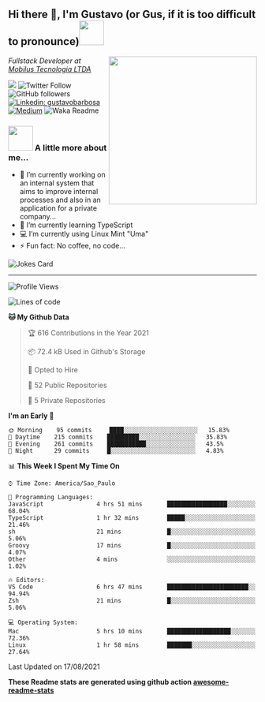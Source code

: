 <h2>Hi there 👋, I'm Gustavo (or Gus, if it is too difficult to pronounce)<img src="https://media.giphy.com/media/RMAnPMLrnOVhWuvusR/giphy.gif" width="50"></h2>
<img src="https://media.giphy.com/media/bi6RQ5x3tqoSI/giphy.gif" align="right" width="300">
<p><em>Fullstack Developer at <a href="https://mobilus.com.br/">Mobilus Tecnologia LTDA</a>
</em></p>

![](https://visitor-badge.glitch.me/badge?page_id=gusbdev.gusbdev)
![Twitter Follow](https://img.shields.io/twitter/follow/GustavoBFig?label=Follow)
![GitHub followers](https://img.shields.io/github/followers/gusbdev?label=Follow&style=social)
[![Linkedin: gustavobarbosa](https://img.shields.io/badge/-Gustavo%20Barbosa-blue?style=flat-square&logo=Linkedin&logoColor=white&link=https://www.linkedin.com/in/gustavo-barbosa-4a457178/?locale=en_US)](https://www.linkedin.com/in/gustavo-barbosa-figueiredo/?locale=en_US)
[![Medium](https://img.shields.io/badge/-Gustavo%20Barbosa-black?style=flat-square&logo=Medium&logoColor=white&link=https://gusbdev.medium.com/)](https://gusbdev.medium.com/)
![Waka Readme](https://github.com/anmol098/anmol098/workflows/Waka%20Readme/badge.svg)

### <img src="https://media.giphy.com/media/LRUSX9oaSmuKW3n4Ax/giphy.gif" width="50"> A little more about me...  

- 🔭 I’m currently working on an internal system that aims to improve internal processes and also in an application for a private company...
- 🌱 I’m currently learning TypeScript
- :computer: I’m currently using Linux Mint "Uma"
- ⚡ Fun fact: No coffee, no code...

![Jokes Card](https://readme-jokes.vercel.app/api)

---
<!--START_SECTION:waka-->
![Profile Views](http://img.shields.io/badge/Profile%20Views-0-blue)

![Lines of code](https://img.shields.io/badge/From%20Hello%20World%20I%27ve%20Written-560447%20lines%20of%20code-blue)

**🐱 My Github Data** 

> 🏆 616 Contributions in the Year 2021
 > 
> 📦 72.4 kB Used in Github's Storage 
 > 
> 💼 Opted to Hire
 > 
> 📜 52 Public Repositories 
 > 
> 🔑 5 Private Repositories  
 > 
**I'm an Early 🐤** 

```text
🌞 Morning    95 commits     ████░░░░░░░░░░░░░░░░░░░░░   15.83% 
🌆 Daytime    215 commits    █████████░░░░░░░░░░░░░░░░   35.83% 
🌃 Evening    261 commits    ███████████░░░░░░░░░░░░░░   43.5% 
🌙 Night      29 commits     █░░░░░░░░░░░░░░░░░░░░░░░░   4.83%

```


📊 **This Week I Spent My Time On** 

```text
⌚︎ Time Zone: America/Sao_Paulo

💬 Programming Languages: 
JavaScript               4 hrs 51 mins       █████████████████░░░░░░░░   68.04% 
TypeScript               1 hr 32 mins        █████░░░░░░░░░░░░░░░░░░░░   21.46% 
sh                       21 mins             █░░░░░░░░░░░░░░░░░░░░░░░░   5.06% 
Groovy                   17 mins             █░░░░░░░░░░░░░░░░░░░░░░░░   4.07% 
Other                    4 mins              ░░░░░░░░░░░░░░░░░░░░░░░░░   1.02%

🔥 Editors: 
VS Code                  6 hrs 47 mins       ███████████████████████░░   94.94% 
Zsh                      21 mins             █░░░░░░░░░░░░░░░░░░░░░░░░   5.06%

💻 Operating System: 
Mac                      5 hrs 10 mins       ██████████████████░░░░░░░   72.36% 
Linux                    1 hr 58 mins        ███████░░░░░░░░░░░░░░░░░░   27.64%

```


 Last Updated on 17/08/2021
<!--END_SECTION:waka-->

**These Readme stats are generated using github action [awesome-readme-stats](https://github.com/anmol098/waka-readme-stats)**

